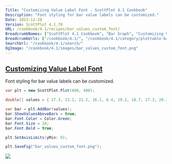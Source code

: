 ```yaml
---
Title: "Customizing Value Label Font - ScottPlot 4.1 Cookbook"
Description: "Font styling for bar value labels can be customized."
Date: 2023-12-28
Version: ScottPlot 4.1.70
URL: /cookbook/4.1/recipes/bar_values_custom_font/
BreadcrumbNames: ["ScottPlot 4.1 Cookbook", "Bar Graph", "Customizing Value Label Font"]
BreadcrumbUrls: ["/cookbook/4.1/", "/cookbook/4.1/category/plottable-bar-graph", "/cookbook/4.1/recipes/bar_values_custom_font/"]
SearchUrl: "/cookbook/4.1/search/"
OgImage: "/cookbook/4.1/images/bar_values_custom_font.png"
---
```


<h2><a id='customizing-value-label-font' href='/cookbook/4.1/recipes/bar_values_custom_font/'>Customizing Value Label Font</a></h2>

Font styling for bar value labels can be customized.

```cs
var plt = new ScottPlot.Plot(600, 400);

double[] values = { 27.3, 23.1, 21.2, 16.1, 6.4, 19.2, 18.7, 17.3, 20.3, 13.1 };

var bar = plt.AddBar(values);
bar.ShowValuesAboveBars = true;
bar.Font.Color = Color.Green;
bar.Font.Size = 18;
bar.Font.Bold = true;

plt.SetAxisLimits(yMin: 0);

plt.SaveFig("bar_values_custom_font.png");
```

<img src='../../images/bar_values_custom_font.png' class='d-block mx-auto my-5' />


